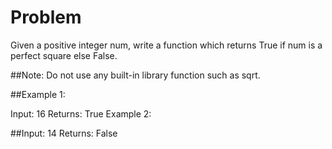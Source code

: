 # Problem  

Given a positive integer num, write a function which returns True if num is a perfect square else False.

##Note:
Do not use any built-in library function such as sqrt.

##Example 1:

Input: 16
Returns: True
Example 2:

##Input: 14
Returns: False




